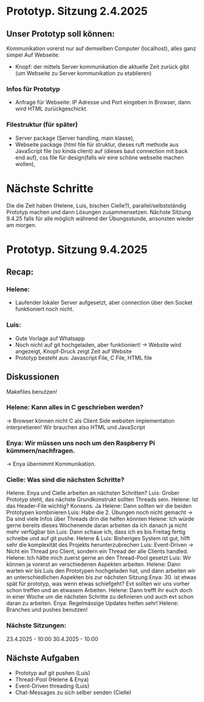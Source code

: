 # Prototyp. Sitzung 2.4.2025
## Unser Prototyp soll können:
Kommunikation vorerst nur auf demselben Computer (localhost), alles ganz simpel
Auf Webseite:
* Knopf: der mittels Server kommunikation die aktuelle Zeit zurück gibt (um Webseite zu Server kommunikation zu etablieren)

### Infos für Prototyp
* Anfrage für Webseite: IP Adresse und Port eingeben in Browser, dann wird HTML zurückgeschickt.

### Filestruktur (für später)
* Server package (Server handling, main klasse),
* Webseite package (html file für struktur, dieses ruft methode aus JavaScript file (so kinda client) auf (dieses baut connection mit back end auf), css file für design(falls wir eine schöne webseite machen wollen),

# Nächste Schritte
Die die Zeit haben (Helene, Luis, bischen Cielle?), parallel/selbstständig Prototyp machen und dann Lösungen zusammensetzen. Nächste Sitzung 9.4.25 falls für alle möglich während der Übungsstunde, ansonsten wieder am morgen.

# Prototyp. Sitzung 9.4.2025
## Recap:
### Helene:
- Laufender lokaler Server aufgesetzt, aber connection über den Socket funktioniert noch nicht.
### Luis:
- Gute Vorlage auf Whatsapp
- Noch nicht auf git hochgeladen, aber funktioniert! -> Website wird angezeigt, Knopf-Druck zeigt Zeit auf Website
- Prototyp besteht aus: Javascript File, C File, HTML file
## Diskussionen
Makefiles benutzen!
### Helene: Kann alles in C geschrieben werden?
-> Browser können nicht C als Client Side websiten implementation interpretieren!
Wir brauchen also HTML und JavaScript
### Enya: Wir müssen uns noch um den Raspberry Pi kümmern/nachfragen.
-> Enya übernimmt Kommunikation.
### Cielle: Was sind die nächsten Schritte?
Helene: Enya und Cielle arbeiten an nächsten Schritten?
Luis: Grober Prototyp steht, das nächste Grundkonstrukt sollten Threads sein.
Helene: Ist das Header-File wichtig?
Konsens: Ja
Helene: Dann sollten wir die beiden Prototypen kombinieren
Luis: Habe die 2. Übungen noch nicht gemacht -> Da sind viele Infos über Threads drin die helfen könnten
Helene: Ich würde gerne bereits dieses Wochenende daran arbeiten da ich danach ja nicht mehr verfügbar bin
Luis: Dann schaue ich, dass ich es bis Freitag fertig schreibe und auf git pushe.
Helene & Luis: Bisheriges System ist gut, hilft sehr die komplexität des Projekts herunterzubrechen
Luis: Event-Driven -> Nicht ein Thread pro Client, sondern ein Thread der alle Clients handled.
Helene: Ich hätte mich zuerst gerne an den Thread-Pool gesetzt
Luis: Wir können ja vorerst an verschiedenen Aspekten arbeiten.
Helene: Dann warten wir bis Luis den Prototypen hochgeladen hat, und dann arbeiten wir an unterschiedlichen Aspekten bis zur nächsten Sitzung
Enya: 30. ist etwas spät für prototyp, was wenn etwas schiefgeht? Evt sollten wir uns vorher schon treffen und an etwasem Arbeiten.
Helene: Dann trefft ihr euch doch in einer Woche um die nächsten Schritte zu definieren und auch evt schon daran zu arbeiten.
Enya: Regelmässige Updates helfen sehr!
Helene: Branches und pushes benutzen!

### Nächste Sitzungen:
23.4.2025 - 10:00
30.4.2025 - 10:00

## Nächste Aufgaben
- Prototyp auf git pushen (Luis)
- Thread-Pool (Helene & Enya)
- Event-Driven threading (Luis)
- Chat-Messages zu sich selber senden (Cielle)
